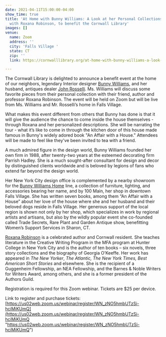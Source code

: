 ```yaml
---
date: 2021-04-11T15:00:00-04:00
show_time: true
title: 'At Home with Bunny Williams: A Look at her Personal Collections In Conversation
  with Roxana Robinson, to benefit the Cornwall Library'
images: []
venue:
  name: Zoom
  address: ''
  city: 'Falls Village '
  state: CT
  zip: ''
  link: https://cornwalllibrary.org/at-home-with-bunny-williams-a-look-at-her-personal-collections/

---
```

The Cornwall Library is delighted to announce a benefit event at the home of our neighbors, legendary Interior designer [Bunny Williams](https://bunnywilliams.com/), and her husband, antiques dealer [John Rosselli](https://www.johnrosselli.com/). Ms. Williams will discuss some favorite pieces from their personal collection with their friend, author and professor Roxana Robinson. The event will be held on Zoom but will be live from Ms. Williams and Mr. Rosselli’s home in Falls Village.

What makes this event different from others that Bunny has done is that it will give the audience the chance to come inside the house themselves - through Roxana and her personalized descriptions. She will be narrating the tour - what it’s like to come in through the kitchen door of this house made famous in Bunny's widely adored book "An Affair with a House." Attendees will be made to feel like they've been invited to tea with a friend.

A much admired figure in the design world, Bunny Williams founded her own firm in 1988, after twenty-two years at the esteemed decorating firm Parrish Hadley. She is a much sought-after consultant for design and decor by distinguished clients worldwide and is beloved by legions of fans who extend far beyond the design world.

Her New York City design office is complemented by a nearby showroom for the [Bunny Williams Home](https://www.bunnywilliamshome.com/) line, a collection of furniture, lighting, and accessories bearing her name, and by 100 Main, her shop in downtown Falls Village. She has written seven books, among them “An Affair with a House” about her love of the house where she and her husband and their beloved dogs reside in Falls Village. Her generous support of the local region is shown not only by her shop, which specializes in work by regional artists and artisans, but also by the wildly popular event she co-founded called Trade Secrets, Rare Plant and Garden Antique show, benefitting Women’s Support Services in Sharon, CT.

[Roxana Robinson](https://www.roxanarobinson.com/) is a celebrated author and Cornwall resident. She teaches literature in the Creative Writing Program in the MFA program at Hunter College in New York City and is the author of ten books – six novels, three story collections and the biography of Georgia O’Keeffe. Her work has appeared in _The New Yorker_, _The Atlantic, The New York Times,_ _Best American Short Stories_ and elsewhere. She is the recipient of a Guggenheim Fellowship, an NEA Fellowship, and the Barnes & Noble Writers for Writers Award, among others, and she is a former president of the Authors Guild.

Registration is required for this Zoom webinar. Tickets are $25 per device.

Link to register and purchase tickets: [https://us02web.zoom.us/webinar/register/WN_zNO5hmbUTzSi-hciMiKUmQ](https://us02web.zoom.us/webinar/register/WN_zNO5hmbUTzSi-hciMiKUmQ "https://us02web.zoom.us/webinar/register/WN_zNO5hmbUTzSi-hciMiKUmQ")